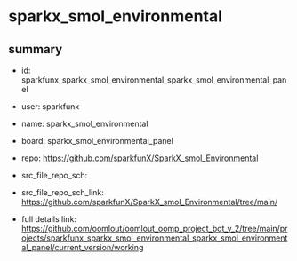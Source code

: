 # sparkx_smol_environmental
 
## summary 
* id: sparkfunx_sparkx_smol_environmental_sparkx_smol_environmental_panel
* user: sparkfunx
* name: sparkx_smol_environmental
* board: sparkx_smol_environmental_panel
* repo: https://github.com/sparkfunX/SparkX_smol_Environmental



* src_file_repo_sch: 
* src_file_repo_sch_link: https://github.com/sparkfunX/SparkX_smol_Environmental/tree/main/
* full details link: https://github.com/oomlout/oomlout_oomp_project_bot_v_2/tree/main/projects/sparkfunx_sparkx_smol_environmental_sparkx_smol_environmental_panel/current_version/working  







